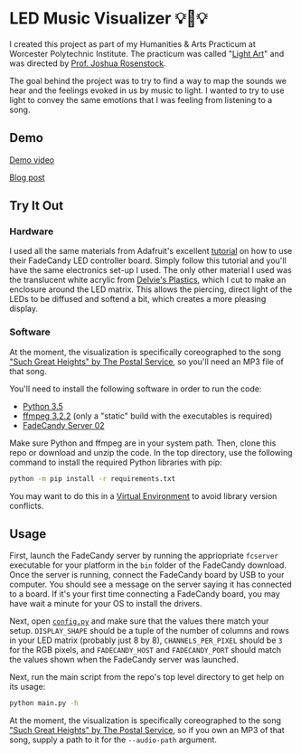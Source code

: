 # LED Music Visualizer :bulb::musical_note::bulb:

I created this project as part of my Humanities & Arts Practicum at Worcester Polytechnic Institute. The practicum was called "[Light Art](http://www.joshuarosenstock.com/teaching/lightart-c17/)" and was directed by [Prof. Joshua Rosenstock](http://www.joshuarosenstock.com/).

The goal behind the project was to try to find a way to map the sounds we hear and the feelings evoked in us by music to light. I wanted to try to use light to convey the same emotions that I was feeling from listening to a song.

## Demo

[Demo video](https://vimeo.com/206593451)

[Blog post](http://www.joshuarosenstock.com/teaching/lightart-c17/led-music-visualizer-final/)

## Try It Out

### Hardware

I used all the same materials from Adafruit's excellent [tutorial](https://learn.adafruit.com/led-art-with-fadecandy?view=all) on how to use their FadeCandy LED controller board. Simply follow this tutorial and you'll have the same electronics set-up I used. The only other material I used was the translucent white acrylic from [Delvie's Plastics](http://www.delviesplastics.com/p/Translucent_Cast_Acrylic_Sheet.html), which I cut to make an enclosure around the LED matrix. This allows the piercing, direct light of the LEDs to be diffused and softend a bit, which creates a more pleasing display.

### Software

At the moment, the visualization is specifically coreographed to the song ["Such Great Heights" by The Postal Service](https://www.youtube.com/watch?v=FatiC6NxCcE), so you'll need an MP3 file of that song.

You'll need to install the following software in order to run the code:

* [Python 3.5](https://www.python.org/downloads/)
* [ffmpeg 3.2.2](https://ffmpeg.org/download.html) (only a "static" build with the executables is required)
* [FadeCandy Server 02](https://github.com/scanlime/fadecandy/releases/tag/package-02)

Make sure Python and ffmpeg are in your system path. Then, clone this repo or download and unzip the code. In the top directory, use the following command to install the required Python libraries with pip:

```bash
python -m pip install -r requirements.txt
```

You may want to do this in a [Virtual Environment](http://docs.python-guide.org/en/latest/dev/virtualenvs/) to avoid library version conflicts.

## Usage

First, launch the FadeCandy server by running the appriopriate `fcserver` executable for your platform in the `bin` folder of the FadeCandy download. Once the server is running, connect the FadeCandy board by USB to your computer. You should see a message on the server saying it has connected to a board. If it's your first time connecting a FadeCandy board, you may have wait a minute for your OS to install the drivers.

Next, open [`config.py`](config.py) and make sure that the values there match your setup. `DISPLAY_SHAPE` should be a tuple of the number of columns and rows in your LED matrix (probably just 8 by 8), `CHANNELS_PER_PIXEL` should be `3` for the RGB pixels, and `FADECANDY_HOST` and `FADECANDY_PORT` should match the values shown when the FadeCandy server was launched.

Next, run the main script from the repo's top level directory to get help on its usage:

```bash
python main.py -h
```

At the moment, the visualization is specifically coreographed to the song ["Such Great Heights" by The Postal Service](https://www.youtube.com/watch?v=FatiC6NxCcE), so if you own an MP3 of that song, supply a path to it for the `--audio-path` argument.
